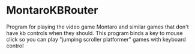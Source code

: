 # MontaroKBRouter
Program for playing the video game Montaro and similar games that don't have kb controls when they should.
This program binds a key to mouse click so you can play "jumping scroller platformer" games with keyboard control
